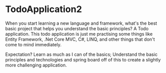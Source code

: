 # TodoApplication2

When you start learning a new language and framework, what's the best basic project that helps you understand the basic principles? 
A Todo application. This todo application is just me practising some things like Entity Framework, .Net Core MVC, C#, LINQ, and other things that don't come to mind immediately.


Expectation?
Learn as much as I can of the basics; Understand the basic principles and technologies and spring board off of this to create a slightly more challenging application.

